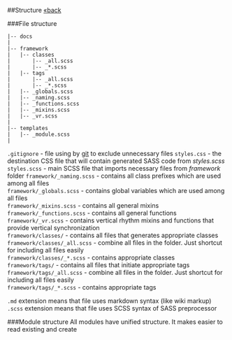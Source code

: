 ##Structure [&laquo;back](https://github.com/kalopsia/element/blob/master/docs/0_preface.md)

###File structure
```
|-- docs
|
|-- framework
|   |-- classes
|       |-- _all.scss
|       |-- _*.scss
|   |-- tags
|       |-- _all.scss
|       |-- _*.scss
|   |-- _globals.scss
|   |-- _naming.scss
|   |-- _functions.scss
|   |-- _mixins.scss
|   |-- _vr.scss
|
|-- templates
|   |-- _module.scss
|
```

``.gitignore`` - file using by [git](http://git-scm.com/) to exclude unnecessary files
``styles.css`` - the destination CSS file that will contain generated SASS code from *styles.scss*
``styles.scss`` - main SCSS file that imports necessary files from *framework* folder
``framework/_naming.scss`` - contains all class prefixes which are used among all files<br/>
``framework/_globals.scss`` - contains global variables which are used among all files<br/>
``framework/_mixins.scss`` - contains all general mixins<br/>
``framework/_functions.scss`` - contains all general functions<br/>
``framework/_vr.scss`` - contains vertical rhythm mixins and functions that provide vertical synchronization<br/>
``framework/classes/`` - contains all files that generates appropriate classes<br/>
``framework/classes/_all.scss`` - combine all files in the folder. Just shortcut for including all files easily<br/>
``framework/classes/_*.scss`` - contains appropriate classes<br/>
``framework/tags/`` - contains all files that initiate appropriate tags<br/>
``framework/tags/_all.scss`` - combine all files in the folder. Just shortcut for including all files easily<br/>
``framework/tags/_*.scss`` - contains appropriate tags<br/>

``.md`` extension means that file uses markdown syntax (like wiki markup)<br/>
``.scss`` extension means that file uses SCSS syntax of SASS preprocessor

###Module structure
All modules have unified structure. It makes easier to read existing and create